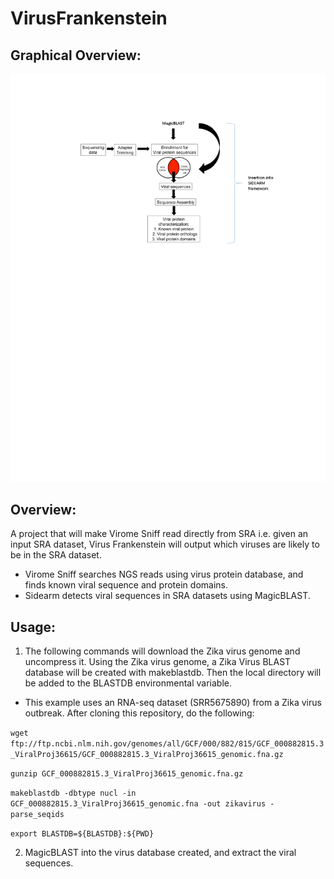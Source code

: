 
# VirusFrankenstein

## Graphical Overview:

![Schematic](VirusFrankenstein_Workflow.png)

## Overview:

A project that will make Virome Sniff read directly from SRA i.e. given an input SRA dataset, Virus Frankenstein will output which viruses are likely to be in the SRA dataset. 
* Virome Sniff searches NGS reads using virus protein database, and finds known viral sequence and protein domains. 
* Sidearm detects viral sequences in SRA datasets using MagicBLAST.

## Usage:

1. The following commands will download the Zika virus genome and uncompress it. Using the Zika virus genome, a Zika Virus BLAST database will be created with makeblastdb. Then the local directory will be added to the BLASTDB environmental variable.

* This example uses an RNA-seq dataset (SRR5675890) from a Zika virus outbreak. After cloning this repository, do the following:

`wget ftp://ftp.ncbi.nlm.nih.gov/genomes/all/GCF/000/882/815/GCF_000882815.3_ViralProj36615/GCF_000882815.3_ViralProj36615_genomic.fna.gz`

`gunzip GCF_000882815.3_ViralProj36615_genomic.fna.gz`

`makeblastdb -dbtype nucl -in GCF_000882815.3_ViralProj36615_genomic.fna -out zikavirus -parse_seqids`

`export BLASTDB=${BLASTDB}:${PWD}`

2. MagicBLAST into the virus database created, and extract the viral sequences. 













